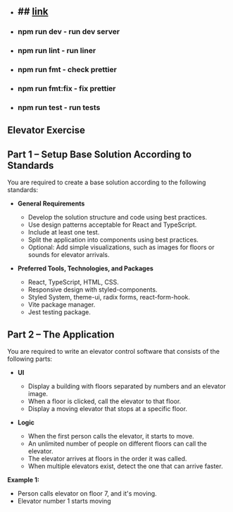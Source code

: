 - ## ## [link](https://vingeb0.github.io/elevator_task/)
- ### npm run dev - run dev server
- ### npm run lint - run liner
- ### npm run fmt - check prettier
- ### npm run fmt:fix - fix prettier
- ### npm run test - run tests

## Elevator Exercise

## Part 1 – Setup Base Solution According to Standards

You are required to create a base solution according to the following standards:

- **General Requirements**

  - Develop the solution structure and code using best practices.
  - Use design patterns acceptable for React and TypeScript.
  - Include at least one test.
  - Split the application into components using best practices.
  - Optional: Add simple visualizations, such as images for floors or sounds for elevator arrivals.

- **Preferred Tools, Technologies, and Packages**
  - React, TypeScript, HTML, CSS.
  - Responsive design with styled-components.
  - Styled System, theme-ui, radix forms, react-form-hook.
  - Vite package manager.
  - Jest testing package.

## Part 2 – The Application

You are required to write an elevator control software that consists of the following parts:

- **UI**

  - Display a building with floors separated by numbers and an elevator image.
  - When a floor is clicked, call the elevator to that floor.
  - Display a moving elevator that stops at a specific floor.

- **Logic**
  - When the first person calls the elevator, it starts to move.
  - An unlimited number of people on different floors can call the elevator.
  - The elevator arrives at floors in the order it was called.
  - When multiple elevators exist, detect the one that can arrive faster.

**Example 1:**

- Person calls elevator on floor 7, and it's moving.
- Elevator number 1 starts moving
